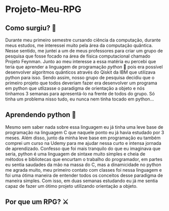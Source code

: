 # Projeto-Meu-RPG
## Como surgiu? 🤔
Durante meu primeiro semestre cursando ciência da computação, durante meus estudos, me interessei muito pela área da computação quântica. Nesse sentido, me juntei a um de meus professores para criar um grupo de pesquisa que fosse focado na área de física computacional chamado Projeto Feynman. Junto ao meu interesse a essa matéria eu percebi que teria que aprender a linguagem de programação *python* 🐍 pois era possível desenvolver algoritmos quânticos através do Qiskit da IBM que utilizava python para isso. Sendo assim, nosso grupo de pesquisa decidiu que o primeiro projeto que todos deveriam fazer era desenvolver um programa em python que utlizasse o paradigma de orientação a objeto e nós tinhamos 3 semanas para apresentá-lo na frente de todos do grupo. Só tinha um problema nisso tudo, eu nunca nem tinha tocado em python...

## Aprendendo python 🐍
Mesmo sem saber nada sobre essa linguagem eu já tinha uma leve base de programação na linguagem C que naquele ponto eu já havia estudado por 3 meses. Além disso, junto da minha leve base em programação eu também comprei um curso na Udemy para me ajudar nessa curto e intensa jornada de aprendizado. Confesso que foi mais tranquilo do que eu imaginava que seria, python é uma linguagem de sintaxe muito simples e cheia de métodos e bibliotecas que encurtam o trabalho do programador, em partes eu sentia saudades da mão na massa do C, mas a dinamicidade no python me agrada muito, meu primeiro contato com classes foi nessa linguagem e foi uma ótima maneira de entender todos os conceitos desse paradigma de maneira simples. Com isso, em duas semanas estudando eu já me sentia capaz de fazer um ótimo projeto utilizando orientação a objeto.

## Por que um RPG? ⚔️


